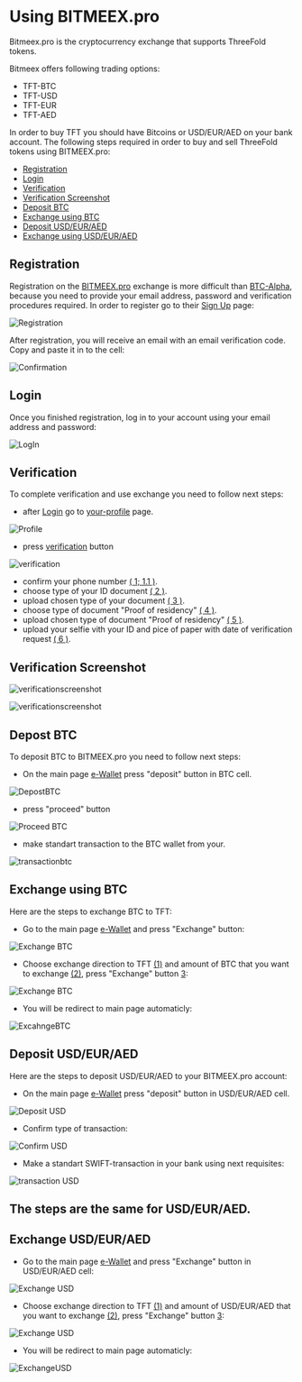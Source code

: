 # Using BITMEEX.pro

Bitmeex.pro is the cryptocurrency exchange that supports ThreeFold tokens.
 
Bitmeex offers following trading options: 
- TFT-BTC
- TFT-USD
- TFT-EUR
- TFT-AED

In order to buy TFT you should have Bitcoins or USD/EUR/AED on your bank account.
The following steps required in order to buy and sell ThreeFold tokens using BITMEEX.pro:
- [Registration](#registration)
- [Login](#login)
- [Verification](#verification)
- [Verification Screenshot](#verificationscreenshot)
- [Deposit BTC](#deposit-btc)
- [Exchange using BTC](#exchangebtc)
- [Deposit USD/EUR/AED](#buy-tft)
- [Exchange using USD/EUR/AED](#exchangeusd)

<a id='registration'></a>

## Registration
 
Registration on the [BITMEEX.pro](http://bitmeex.pro) exchange is more difficult than [BTC-Alpha](../how_to_buy/btc-alpha.md), because you need to provide your email address, password and verification procedures required.
In order to register go to their [Sign Up](https://my.bitmeex.pro/registration) page:

![Registration](../img/1%20registration.png)
 
After registration, you will receive an email with an email verification code. Copy and paste it in to the cell:

![Confirmation](../img/2%20confirmation.png)

<a id='login'></a>
 
## Login
 
Once you finished registration, log in to your account using your email address and password:

![LogIn](../img/log-in.png)

<a id='verification'></a>

## Verification

To complete verification and use exchange you need to follow next steps:

- after [Login](#login) go to [your-profile](https://my.bitmeex.pro/profile) page.

![Profile](../img/3-2%20profile.png)

- press [verification](https://my.bitmeex.pro/documents) button

![verification](../img/4-2%20profile.png)

- confirm your phone number [( 1; 1.1 )](#verificationscreenshot).
- choose type of your ID document [( 2 )](#verificationscreenshot).
- upload chosen type of your document [( 3 )](#verificationscreenshot).
- choose type of document "Proof of residency" [( 4 )](#verificationscreenshot).
- upload chosen type of document "Proof of residency" [( 5 )](#verificationscreenshot).
- upload your selfie vith your ID and pice of paper with date of verification request [( 6 )](#verificationscreenshot).

<a id='verificationscreenshot'></a>

## Verification Screenshot

![verificationscreenshot](../img/5-2%20Verification.png)

![verificationscreenshot](../img/6-2%20Number%20Verification.png)

<a id='deposit-btc'></a>

## Depost BTC

To deposit BTC to BITMEEX.pro you need to follow next steps:

- On the main page [e-Wallet](https://my.bitmeex.pro/account) press "deposit" button in BTC cell.

![DepostBTC](../img/7-2%20Bitcoin%20deposit.png)

- press "proceed" button

![Proceed BTC](../img/8-2%20bitcoin%20confirmating.png)

- make standart transaction to the BTC wallet from your.

![transactionbtc](../img/9-2%20bitcoin%20sending.png)

<a id='exchangebtc'></a>

## Exchange using BTC

Here are the steps to exchange BTC to TFT:

- Go to the main page [e-Wallet](https://my.bitmeex.pro/account) and press "Exchange" button:

![Exchange BTC](../img/10-2%20bitcoin%20exchange.png)

- Choose exchange direction to TFT [(1)]() and amount of BTC that you want to exchange [(2)](), press "Exchange" button [3]():

![Exchange BTC](../img/11-2%20bitcoin%20exchange.png)

- You will be redirect to main page automaticly:

![ExcahngeBTC](../img/11-2-1%20bitcoin%20exchange.png)

<a id='buy-tft'></a>

## Deposit USD/EUR/AED

Here are the steps to deposit USD/EUR/AED to your BITMEEX.pro account:

- On the main page [e-Wallet](https://my.bitmeex.pro/account) press "deposit" button in USD/EUR/AED cell.

![Deposit USD](../img/12-2%20USD%20deposit.png)

- Confirm type of transaction:

![Confirm USD](../img/13-2%20USD%20proceed.png)

- Make a standart SWIFT-transaction in your bank using next requisites:

![transaction USD](../img/14-2%20USD%20bank%20data.png)

## The steps are the same for USD/EUR/AED.

<a id='exchangeusd'></a>

## Exchange USD/EUR/AED

- Go to the main page [e-Wallet](https://my.bitmeex.pro/account) and press "Exchange" button in USD/EUR/AED cell:

![Exchange USD](../img/15-2%20USD%20exchange.png)

- Choose exchange direction to TFT [(1)]() and amount of USD/EUR/AED that you want to exchange [(2)](), press "Exchange" button [3]():

![Exchange USD](https://github.com/threefoldfoundation/info_tokens/blob/development/docs/img/16-2%20USD%20exchange.png)

- You will be redirect to main page automaticly:

![ExchangeUSD](../img/17-2%20USDFINAL.png)
